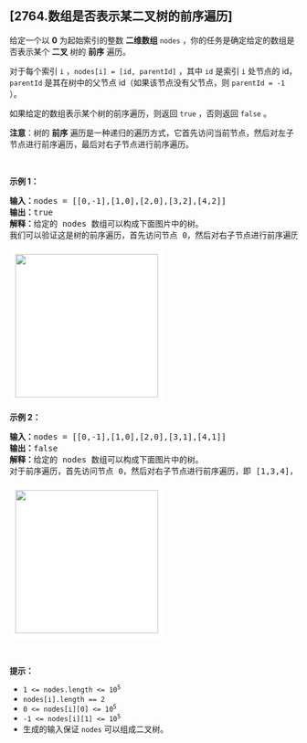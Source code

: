 ## [2764.数组是否表示某二叉树的前序遍历]
<p>给定一个以 <strong>0</strong> 为起始索引的整数 <strong>二维数组</strong> <code>nodes</code> ，你的任务是确定给定的数组是否表示某个 <strong>二叉</strong> 树的 <strong>前序</strong> 遍历。</p>

<p>对于每个索引 <code>i</code> ，<code>nodes[i] = [id, parentId]</code> ，其中 <code>id</code> 是索引 <code>i</code> 处节点的 id，<code>parentId</code> 是其在树中的父节点 id（如果该节点没有父节点，则 <code>parentId = -1</code> ）。</p>

<p>如果给定的数组表示某个树的前序遍历，则返回 <code>true</code> ，否则返回 <code>false</code> 。</p>

<p><strong>注意</strong>：树的 <strong>前序</strong> 遍历是一种递归的遍历方式，它首先访问当前节点，然后对左子节点进行前序遍历，最后对右子节点进行前序遍历。</p>

<p>&nbsp;</p>

<p><strong class="example">示例 1：</strong></p>

<pre>
<b>输入：</b>nodes = [[0,-1],[1,0],[2,0],[3,2],[4,2]]
<b>输出：</b>true
<b>解释：</b>给定的 nodes 数组可以构成下面图片中的树。 
我们可以验证这是树的前序遍历，首先访问节点 0，然后对右子节点进行前序遍历，即 [1] ，然后对左子节点进行前序遍历，即 [2,3,4] 。
</pre>

<p><img alt="" src="https://assets.leetcode.com/uploads/2023/07/04/1.png" style="padding: 10px; background: #fff; border-radius: .5rem; width: 250px; height: 251px;" /></p>

<p><strong class="example">示例 2：</strong></p>

<pre>
<b>输入：</b>nodes = [[0,-1],[1,0],[2,0],[3,1],[4,1]]
<b>输出：</b>false
<b>解释：</b>给定的 nodes 数组可以构成下面图片中的树。 
对于前序遍历，首先访问节点 0，然后对右子节点进行前序遍历，即 [1,3,4]，但是我们可以看到在给定的顺序中，2 位于 1 和 3 之间，因此它不是树的前序遍历。
</pre>

<p><img alt="" src="https://assets.leetcode.com/uploads/2023/07/04/2.png" style="padding: 10px; background: #fff; border-radius: .5rem; width: 250px; height: 251px;" /></p>

<p>&nbsp;</p>

<p><strong>提示：</strong></p>

<ul>
	<li><code>1 &lt;= nodes.length &lt;= 10<sup>5</sup></code></li>
	<li><code>nodes[i].length == 2</code></li>
	<li><code>0 &lt;= nodes[i][0] &lt;= 10<sup>5</sup></code></li>
	<li><code>-1 &lt;= nodes[i][1] &lt;= 10<sup>5</sup></code></li>
	<li>生成的输入保证 <code>nodes</code> 可以组成二叉树。</li>
</ul>
